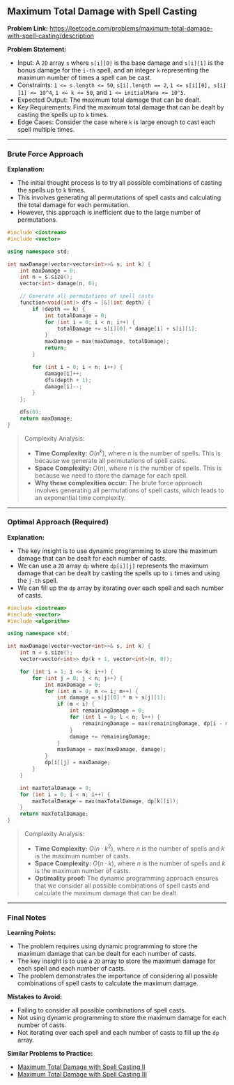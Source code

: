 ## Maximum Total Damage with Spell Casting

**Problem Link:** https://leetcode.com/problems/maximum-total-damage-with-spell-casting/description

**Problem Statement:**
- Input: A `2D` array `s` where `s[i][0]` is the base damage and `s[i][1]` is the bonus damage for the `i-th` spell, and an integer `k` representing the maximum number of times a spell can be cast.
- Constraints: `1 <= s.length <= 50`, `s[i].length == 2`, `1 <= s[i][0], s[i][1] <= 10^4`, `1 <= k <= 50`, and `1 <= initialMana <= 10^5`.
- Expected Output: The maximum total damage that can be dealt.
- Key Requirements: Find the maximum total damage that can be dealt by casting the spells up to `k` times.
- Edge Cases: Consider the case where `k` is large enough to cast each spell multiple times.

---

### Brute Force Approach

**Explanation:**
- The initial thought process is to try all possible combinations of casting the spells up to `k` times.
- This involves generating all permutations of spell casts and calculating the total damage for each permutation.
- However, this approach is inefficient due to the large number of permutations.

```cpp
#include <iostream>
#include <vector>

using namespace std;

int maxDamage(vector<vector<int>>& s, int k) {
    int maxDamage = 0;
    int n = s.size();
    vector<int> damage(n, 0);

    // Generate all permutations of spell casts
    function<void(int)> dfs = [&](int depth) {
        if (depth == k) {
            int totalDamage = 0;
            for (int i = 0; i < n; i++) {
                totalDamage += s[i][0] * damage[i] + s[i][1];
            }
            maxDamage = max(maxDamage, totalDamage);
            return;
        }

        for (int i = 0; i < n; i++) {
            damage[i]++;
            dfs(depth + 1);
            damage[i]--;
        }
    };

    dfs(0);
    return maxDamage;
}
```

> Complexity Analysis:
> - **Time Complexity:** $O(n^k)$, where $n$ is the number of spells. This is because we generate all permutations of spell casts.
> - **Space Complexity:** $O(n)$, where $n$ is the number of spells. This is because we need to store the damage for each spell.
> - **Why these complexities occur:** The brute force approach involves generating all permutations of spell casts, which leads to an exponential time complexity.

---

### Optimal Approach (Required)

**Explanation:**
- The key insight is to use dynamic programming to store the maximum damage that can be dealt for each number of casts.
- We can use a `2D` array `dp` where `dp[i][j]` represents the maximum damage that can be dealt by casting the spells up to `i` times and using the `j-th` spell.
- We can fill up the `dp` array by iterating over each spell and each number of casts.

```cpp
#include <iostream>
#include <vector>
#include <algorithm>

using namespace std;

int maxDamage(vector<vector<int>>& s, int k) {
    int n = s.size();
    vector<vector<int>> dp(k + 1, vector<int>(n, 0));

    for (int i = 1; i <= k; i++) {
        for (int j = 0; j < n; j++) {
            int maxDamage = 0;
            for (int m = 0; m <= i; m++) {
                int damage = s[j][0] * m + s[j][1];
                if (m < i) {
                    int remainingDamage = 0;
                    for (int l = 0; l < n; l++) {
                        remainingDamage = max(remainingDamage, dp[i - m][l]);
                    }
                    damage += remainingDamage;
                }
                maxDamage = max(maxDamage, damage);
            }
            dp[i][j] = maxDamage;
        }
    }

    int maxTotalDamage = 0;
    for (int i = 0; i < n; i++) {
        maxTotalDamage = max(maxTotalDamage, dp[k][i]);
    }
    return maxTotalDamage;
}
```

> Complexity Analysis:
> - **Time Complexity:** $O(n \cdot k^2)$, where $n$ is the number of spells and $k$ is the maximum number of casts.
> - **Space Complexity:** $O(n \cdot k)$, where $n$ is the number of spells and $k$ is the maximum number of casts.
> - **Optimality proof:** The dynamic programming approach ensures that we consider all possible combinations of spell casts and calculate the maximum damage that can be dealt.

---

### Final Notes

**Learning Points:**
- The problem requires using dynamic programming to store the maximum damage that can be dealt for each number of casts.
- The key insight is to use a `2D` array to store the maximum damage for each spell and each number of casts.
- The problem demonstrates the importance of considering all possible combinations of spell casts to calculate the maximum damage.

**Mistakes to Avoid:**
- Failing to consider all possible combinations of spell casts.
- Not using dynamic programming to store the maximum damage for each number of casts.
- Not iterating over each spell and each number of casts to fill up the `dp` array.

**Similar Problems to Practice:**
- [Maximum Total Damage with Spell Casting II](https://leetcode.com/problems/maximum-total-damage-with-spell-casting-ii/description)
- [Maximum Total Damage with Spell Casting III](https://leetcode.com/problems/maximum-total-damage-with-spell-casting-iii/description)